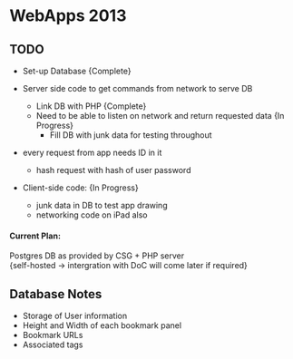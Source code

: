 # WebApps 2013

  
## TODO

 - Set-up Database {Complete}  
 - Server side code to get commands from network to serve DB  
    - Link DB with PHP {Complete}
    - Need to be able to listen on network and return requested data {In Progress}  
      - Fill DB with junk data for testing throughout 

 - every request from app needs ID in it  
    - hash request with hash of user password

 - Client-side code: {In Progress}  
    - junk data in DB to test app drawing  
    - networking code on iPad also  

  
  
#### Current Plan:  
Postgres DB as provided by CSG + PHP server  
{self-hosted -> intergration with DoC will come later if required}  
  
  
  
## Database Notes

 - Storage of User information
 - Height and Width of each bookmark panel
 - Bookmark URLs
 - Associated tags

